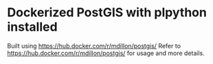 # Dockerized PostGIS with plpython installed

Built using https://hub.docker.com/r/mdillon/postgis/
Refer to https://hub.docker.com/r/mdillon/postgis/ for usage and more details. 